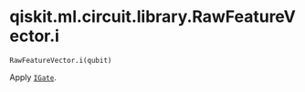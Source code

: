 # qiskit.ml.circuit.library.RawFeatureVector.i

`RawFeatureVector.i(qubit)`

Apply [`IGate`](qiskit.circuit.library.IGate#qiskit.circuit.library.IGate "qiskit.circuit.library.IGate").
